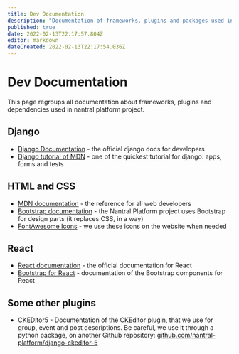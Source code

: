 ```yaml
---
title: Dev Documentation
description: "Documentation of frameworks, plugins and packages used in this project"
published: true
date: 2022-02-13T22:17:57.804Z
editor: markdown
dateCreated: 2022-02-13T22:17:54.036Z
---
```


# Dev Documentation

This page regroups all documentation about frameworks, plugins and dependencies used in nantral platform project.

## Django

- [Django Documentation](https://docs.djangoproject.com/en/3.2/) - the official django docs for developers
- [Django tutorial of MDN](https://developer.mozilla.org/fr/docs/Learn/Server-side/Django) - one of the quickest tutorial for django: apps, forms and tests

## HTML and CSS

- [MDN documentation](https://developer.mozilla.org/fr/docs/Web) - the reference for all web developers
- [Bootstrap documentation](https://getbootstrap.com/docs/5.0/getting-started/introduction/) - the Nantral Platform project uses Bootstrap for design parts (it replaces CSS, in a way)
- [FontAwesome Icons](https://fontawesome.com/v5.15/icons?d=gallery&p=2&m=free) - we use these icons on the website when needed

## React

- [React documentation](https://reactjs.org/docs/getting-started.html) - the official documentation for React
- [Bootstrap for React](https://react-bootstrap.github.io/components/alerts) - documentation of the Bootstrap components for React

## Some other plugins

- [CKEDitor5](https://ckeditor.com/docs/ckeditor5/latest/features/index.html) - Documentation of the CKEditor plugin, that we use for group, event and post descriptions. Be careful, we use it through a python package, on another Github repository: [github.com/nantral-platform/django-ckeditor-5](https://github.com/nantral-platform/django-ckeditor-5)
